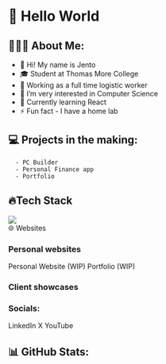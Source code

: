 # 👋 Hello World


## 👨🏼‍🎨 About Me:
- 🙋 Hi! My name is Jento
- 🎓 Student at Thomas More College
- 🏢 Working as a full time logistic worker
- 👀 I’m very interested in Computer Science
- 🌱 Currently learning React
- ⚡️ Fun fact - I have a home lab


## 💻 Projects in the making:
      - PC Builder
      - Personal Finance app
      - Portfolio


## 🔥Tech Stack
<div class="">
<img src="[https://example.com/image.png](https://img.shields.io/badge/javascript-%23323330.svg?style=for-the-badge&logo=javascript&logoColor=%23F7DF1E)" style="max-width: 100%">
  </div
JavaScript HTML5 CSS3 TypeScript Vercel NPM Next NodeJS React Bootstrap TailwindCSS SQL NoSQL Postgres Adobe Photoshop Adobe Premiere Pro Figma Docker 

    
## 🌐 Websites
### Personal websites
<a src="[https://jentopieters.be]"> Personal Website </a> (WIP)
Portfolio (WIP)

### Client showcases

### Socials:
LinkedIn X YouTube

## 📊 GitHub Stats:
